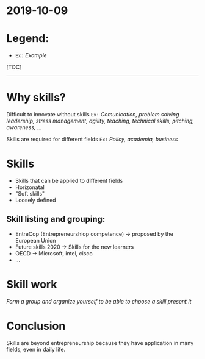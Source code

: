 # 2019-10-09
# Legend:
- `Ex:` _Example_

[TOC]

-----

# Why skills?
Difficult to innovate without skills `Ex:` _Comunication, problem solving leadership, stress management, agility, teaching, technical skills, pitching, awareness, …_

Skills are required for different fields `Ex:` _Policy, academia, business_

# Skills
- Skills that can be applied to different fields
- Horizonatal
- "Soft skills"
- Loosely defined

## Skill listing and grouping:
- EntreCop (Entrepreneurshiop competence) → proposed by the European Union
- Future skills 2020 → Skills for the new learners
- OECD → Microsoft, intel, cisco
- …

# Skill work
_Form a group and organize yourself to be able to choose a skill present it_

# Conclusion
Skills are beyond entrepreneurship because they have application in many fields, even in daily life.
